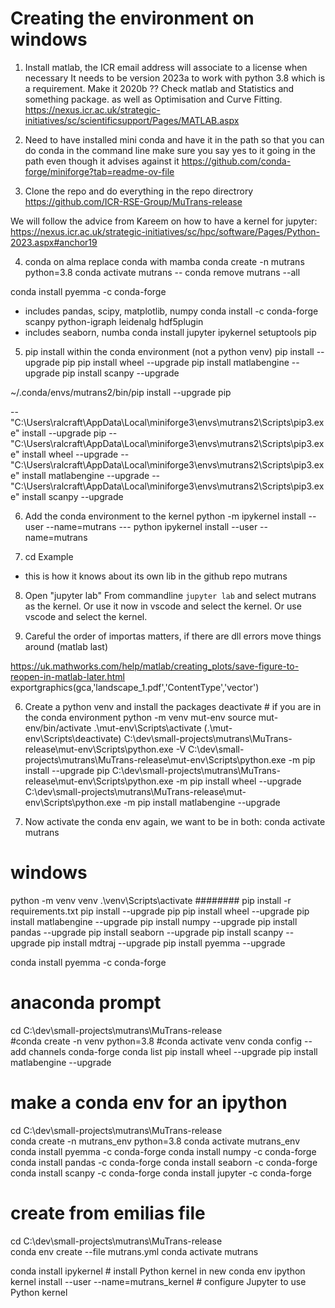 # Creating the environment on windows
1. Install matlab, the ICR email address will associate to a license when necessary
It needs to be version 2023a to work with python 3.8 which is a requirement.
Make it 2020b ??
Check matlab and Statistics and something package. as well as Optimisation and Curve Fitting.
https://nexus.icr.ac.uk/strategic-initiatives/sc/scientificsupport/Pages/MATLAB.aspx

2. Need to have installed mini conda and have it in the path so that you can do conda in the command line
make sure you say yes to it going in the path even though it advises against it
https://github.com/conda-forge/miniforge?tab=readme-ov-file

3. Clone the repo and do everything in the repo directrory
https://github.com/ICR-RSE-Group/MuTrans-release

We will follow the advice from Kareem on how to have a kernel for jupyter:
https://nexus.icr.ac.uk/strategic-initiatives/sc/hpc/software/Pages/Python-2023.aspx#anchor19

4. conda on alma replace conda with mamba
conda create -n mutrans python=3.8
conda activate mutrans
-- conda remove mutrans --all

conda install pyemma -c conda-forge
- includes pandas, scipy, matplotlib, numpy
conda install -c conda-forge scanpy python-igraph leidenalg hdf5plugin
- includes seaborn, numba
conda install jupyter ipykernel setuptools pip

5. pip install within the conda environment (not a python venv)
pip install --upgrade pip
pip install wheel --upgrade
pip install matlabengine --upgrade
pip install scanpy --upgrade

~/.conda/envs/mutrans2/bin/pip install --upgrade pip

-- "C:\Users\ralcraft\AppData\Local\miniforge3\envs\mutrans2\Scripts\pip3.exe" install --upgrade pip
-- "C:\Users\ralcraft\AppData\Local\miniforge3\envs\mutrans2\Scripts\pip3.exe" install wheel --upgrade
-- "C:\Users\ralcraft\AppData\Local\miniforge3\envs\mutrans2\Scripts\pip3.exe" install matlabengine --upgrade
-- "C:\Users\ralcraft\AppData\Local\miniforge3\envs\mutrans2\Scripts\pip3.exe" install scanpy --upgrade

6. Add the conda environment to the kernel
python -m ipykernel install --user --name=mutrans
--- python ipykernel install --user --name=mutrans

7. cd Example
 - this is how it knows about its own lib in the github repo mutrans

8. Open "jupyter lab"
From commandline `jupyter lab` and select mutrans as the kernel. Or use it now in vscode and select the kernel.
Or use vscode and select the kernel.

9. Careful the order of importas matters, if there are dll errors move things around (matlab last)



https://uk.mathworks.com/help/matlab/creating_plots/save-figure-to-reopen-in-matlab-later.html
exportgraphics(gca,'landscape_1.pdf','ContentType','vector')



6. Create a python venv and install the packages
deactivate  # if you are in the conda environment
python -m venv mut-env 
source mut-env/bin/activate
.\mut-env\Scripts\activate (.\mut-env\Scripts\deactivate)
C:\dev\small-projects\mutrans\MuTrans-release\mut-env\Scripts\python.exe -V
C:\dev\small-projects\mutrans\MuTrans-release\mut-env\Scripts\python.exe -m pip install --upgrade pip
C:\dev\small-projects\mutrans\MuTrans-release\mut-env\Scripts\python.exe -m pip install wheel --upgrade
C:\dev\small-projects\mutrans\MuTrans-release\mut-env\Scripts\python.exe -m pip install matlabengine --upgrade

7. Now activate the conda env again, we want to be in both:
conda activate mutrans



# windows
python -m venv venv 
.\venv\Scripts\activate
######## pip install -r requirements.txt
pip install --upgrade pip
pip install wheel --upgrade
pip install matlabengine --upgrade
pip install numpy --upgrade
pip install pandas --upgrade
pip install seaborn --upgrade
pip install scanpy --upgrade
pip install mdtraj --upgrade
pip install pyemma --upgrade

conda install pyemma -c conda-forge


# anaconda prompt
cd C:\dev\small-projects\mutrans\MuTrans-release\
#conda create -n venv python=3.8
#conda activate venv
conda config --add channels conda-forge
conda list
pip install wheel --upgrade
pip install matlabengine --upgrade

# make a conda env for an ipython
cd C:\dev\small-projects\mutrans\MuTrans-release\
conda create -n mutrans_env python=3.8
conda activate mutrans_env
conda install pyemma -c conda-forge
conda install numpy -c conda-forge
conda install pandas -c conda-forge
conda install seaborn -c conda-forge
conda install scanpy -c conda-forge
conda install jupyter -c conda-forge

# create from emilias file
cd C:\dev\small-projects\mutrans\MuTrans-release\
conda env create --file mutrans.yml
conda activate mutrans


conda install ipykernel                               # install Python kernel in new conda env
ipython kernel install --user --name=mutrans_kernel   # configure Jupyter to use Python kernel





